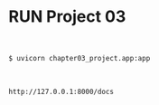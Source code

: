 # RUN Project 03

<br/>

```
$ uvicorn chapter03_project.app:app
```

<br/>

```
http://127.0.0.1:8000/docs
```

